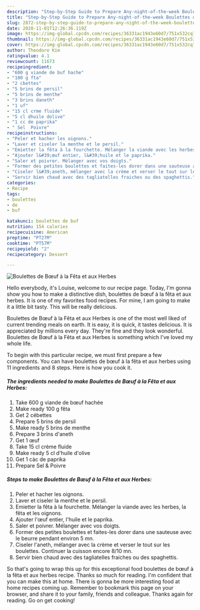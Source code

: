```yaml
---
description: "Step-by-Step Guide to Prepare Any-night-of-the-week Boulettes de Bœuf à la Fêta et aux Herbes"
title: "Step-by-Step Guide to Prepare Any-night-of-the-week Boulettes de Bœuf à la Fêta et aux Herbes"
slug: 2872-step-by-step-guide-to-prepare-any-night-of-the-week-boulettes-de-bouf-a-la-feta-et-aux-herbes
date: 2020-11-01T12:26:36.119Z
image: https://img-global.cpcdn.com/recipes/36331ac1943e60d7/751x532cq70/boulettes-de-boeuf-a-la-feta-et-aux-herbes-photo-principale-de-la-recette.jpg
thumbnail: https://img-global.cpcdn.com/recipes/36331ac1943e60d7/751x532cq70/boulettes-de-boeuf-a-la-feta-et-aux-herbes-photo-principale-de-la-recette.jpg
cover: https://img-global.cpcdn.com/recipes/36331ac1943e60d7/751x532cq70/boulettes-de-boeuf-a-la-feta-et-aux-herbes-photo-principale-de-la-recette.jpg
author: Theodore Kim
ratingvalue: 4.1
reviewcount: 11673
recipeingredient:
- "600 g viande de buf hache"
- "100 g fta"
- "2 cbettes"
- "5 brins de persil"
- "5 brins de menthe"
- "3 brins daneth"
- "1 uf"
- "15 cl crme fluide"
- "5 cl dhuile dolive"
- "1 cc de paprika"
- " Sel  Poivre"
recipeinstructions:
- "Peler et hacher les oignons."
- "Laver et ciseler la menthe et le persil."
- "Emietter la fêta à la fourchette. Mélanger la viande avec les herbes, la fêta et les oignons."
- "Ajouter l&#39;œuf entier, l&#39;huile et le paprika."
- "Saler et poivrer. Mélanger avec vos doigts."
- "Former des petites boulettes et faites-les dorer dans une sauteuse avec le beurre pendant environ 5 mn."
- "Ciseler l&#39;aneth, mélanger avec la crème et verser le tout sur les boulettes. Continuer la cuisson encore 8/10 mn."
- "Servir bien chaud avec des tagliatelles fraiches ou des spaghettis."
categories:
- Recipe
tags:
- boulettes
- de
- buf

katakunci: boulettes de buf 
nutrition: 154 calories
recipecuisine: American
preptime: "PT27M"
cooktime: "PT57M"
recipeyield: "2"
recipecategory: Dessert

---
```



![Boulettes de Bœuf à la Fêta et aux Herbes](https://img-global.cpcdn.com/recipes/36331ac1943e60d7/751x532cq70/boulettes-de-boeuf-a-la-feta-et-aux-herbes-photo-principale-de-la-recette.jpg)

Hello everybody, it's Louise, welcome to our recipe page. Today, I'm gonna show you how to make a distinctive dish, boulettes de bœuf à la fêta et aux herbes. It is one of my favorites food recipes. For mine, I am going to make it a little bit tasty. This will be really delicious.



Boulettes de Bœuf à la Fêta et aux Herbes is one of the most well liked of current trending meals on earth. It is easy, it is quick, it tastes delicious. It is appreciated by millions every day. They're fine and they look wonderful. Boulettes de Bœuf à la Fêta et aux Herbes is something which I've loved my whole life.


To begin with this particular recipe, we must first prepare a few components. You can have boulettes de bœuf à la fêta et aux herbes using 11 ingredients and 8 steps. Here is how you cook it.

<!--inarticleads1-->

##### The ingredients needed to make Boulettes de Bœuf à la Fêta et aux Herbes:

1. Take 600 g viande de bœuf hachée
1. Make ready 100 g fêta
1. Get 2 cébettes
1. Prepare 5 brins de persil
1. Make ready 5 brins de menthe
1. Prepare 3 brins d&#39;aneth
1. Get 1 œuf
1. Take 15 cl crème fluide
1. Make ready 5 cl d&#39;huile d&#39;olive
1. Get 1 càc de paprika
1. Prepare  Sel &amp; Poivre




<!--inarticleads2-->

##### Steps to make Boulettes de Bœuf à la Fêta et aux Herbes:

1. Peler et hacher les oignons.
1. Laver et ciseler la menthe et le persil.
1. Emietter la fêta à la fourchette. Mélanger la viande avec les herbes, la fêta et les oignons.
1. Ajouter l&#39;œuf entier, l&#39;huile et le paprika.
1. Saler et poivrer. Mélanger avec vos doigts.
1. Former des petites boulettes et faites-les dorer dans une sauteuse avec le beurre pendant environ 5 mn.
1. Ciseler l&#39;aneth, mélanger avec la crème et verser le tout sur les boulettes. Continuer la cuisson encore 8/10 mn.
1. Servir bien chaud avec des tagliatelles fraiches ou des spaghettis.




So that's going to wrap this up for this exceptional food boulettes de bœuf à la fêta et aux herbes recipe. Thanks so much for reading. I'm confident that you can make this at home. There is gonna be more interesting food at home recipes coming up. Remember to bookmark this page on your browser, and share it to your family, friends and colleague. Thanks again for reading. Go on get cooking!

